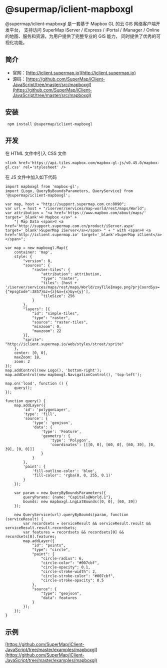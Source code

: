 # @supermap/iclient-mapboxgl

@supermap/iclient-mapboxgl 是一套基于 Mapbox GL 的云 GIS 网络客户端开发平台， 支持访问 SuperMap iServer / iExpress / iPortal / iManager / Online 的地图、服务和资源，为用户提供了完整专业的 GIS 能力， 同时提供了优秀的可视化功能。

## 简介
* 官网：[http://iclient.supermap.io](http://iclient.supermap.io)
* 源码：[https://github.com/SuperMap/iClient-JavaScript/tree/master/src/mapboxgl](https://github.com/SuperMap/iClient-JavaScript/tree/master/src/mapboxgl)

## 安装

```
 npm install @supermap/iclient-mapboxgl
```

## 开发

在 HTML 文件中引入 CSS  文件

```
<link href='https://api.tiles.mapbox.com/mapbox-gl-js/v0.45.0/mapbox-gl.css' rel='stylesheet' />

```

在 JS 文件中加入如下代码

```
import mapboxgl from 'mapbox-gl';
import {Logo, QueryByBoundsParameters, QueryService} from '@supermap/iclient-mapboxgl';

var map, host = "http://support.supermap.com.cn:8090";
var url = host + "/iserver/services/map-world/rest/maps/World";
var attribution = "<a href='https://www.mapbox.com/about/maps/' target='_blank'>© Mapbox </a>" +
    "| Map Data <span>© <a href='http://support.supermap.com.cn/product/iServer.aspx' target='_blank'>SuperMap iServer</a></span> " + " with <span>© <a href='http://iclient.supermap.io' target='_blank'>SuperMap iClient</a></span>";

var map = new mapboxgl.Map({
    container: 'map',
    style: {
        "version": 8,
        "sources": {
            "raster-tiles": {
                "attribution": attribution,
                "type": "raster",
                "tiles": [host + '/iserver/services/maps/rest/maps/World/zxyTileImage.png?prjCoordSys={"epsgCode":3857}&z={z}&x={x}&y={y}'],
                "tileSize": 256
            }
        },
        "layers": [{
            "id": "simple-tiles",
            "type": "raster",
            "source": "raster-tiles",
            "minzoom": 0,
            "maxzoom": 22
        }],
        "sprite": "http://iclient.supermap.io/web/styles/street/sprite"
    },
    center: [0, 0],
    maxZoom: 18,
    zoom: 2
});
map.addControl(new Logo(), 'bottom-right');
map.addControl(new mapboxgl.NavigationControl(), 'top-left');

map.on('load', function () {
    query();
});

function query() {
    map.addLayer({
        'id': 'polygonLayer',
        'type': 'fill',
        'source': {
            'type': 'geojson',
            'data': {
                'type': 'Feature',
                'geometry': {
                    'type': 'Polygon',
                    'coordinates': [[[0, 0], [60, 0], [60, 39], [0, 39], [0, 0]]]
                }
            }
        },
        'paint': {
            'fill-outline-color': 'blue',
            'fill-color': 'rgba(0, 0, 255, 0.1)'
        }
    });

    var param = new QueryByBoundsParameters({
        queryParams: {name: "Capitals@World.1"},
        bounds: new mapboxgl.LngLatBounds([0, 0], [60, 39])
    });

    new QueryService(url).queryByBounds(param, function (serviceResult) {
        var recordsets = serviceResult && serviceResult.result && serviceResult.result.recordsets;
        var features = recordsets && recordsets[0] && recordsets[0].features;
        map.addLayer({
            "id": "points",
            "type": "circle",
            "paint": {
                "circle-radius": 6,
                "circle-color": "#007cbf",
                "circle-opacity": 0.1,
                "circle-stroke-width": 2,
                "circle-stroke-color": "#007cbf",
                "circle-stroke-opacity": 0.5
            },
            "source": {
                "type": "geojson",
                "data": features
            }
        });
    });
}
```

## 示例
 [https://github.com/SuperMap/iClient-JavaScript/tree/master/examples/mapboxgl](https://github.com/SuperMap/iClient-JavaScript/tree/master/examples/mapboxgl)